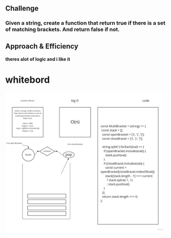 


## Challenge
<!-- Description of the challenge -->

  ###  Given a string, create a function that return true if there is a set of matching brackets. And return false if not.


## Approach & Efficiency
  #### theres alot of logic and i like it


  # whitebord

  ![img](./multi.jpg)